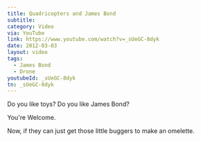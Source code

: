 ```yaml
---
title: Quadricopters and James Bond
subtitle:
category: Video
via: YouTube
link: https://www.youtube.com/watch?v=_sUeGC-8dyk
date: 2012-03-03
layout: video
tags:
  - James Bond
  - Drone
youtubeId: _sUeGC-8dyk
tn: _sUeGC-8dyk
---
```


Do you like toys? Do you like James Bond?
  
You're Welcome.
  
Now, if they can just get those little buggers to make an omelette.
